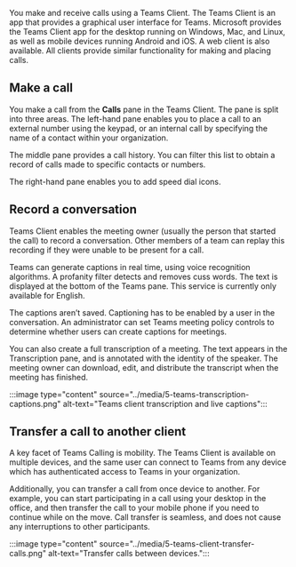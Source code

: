 You make and receive calls using a Teams Client. The Teams Client is an app that provides a graphical user interface for Teams. Microsoft provides the Teams Client app for the desktop running on Windows, Mac, and Linux, as well as mobile devices running Android and iOS. A web client is also available. All clients provide similar functionality for making and placing calls.

## Make a call

You make a call from the **Calls** pane in the Teams Client.
The pane is split into three areas. The left-hand pane enables you to place a call to an external number using the keypad, or an internal call by specifying the name of a contact within your organization.

The middle pane provides a call history. You can filter this list to obtain a record of calls made to specific contacts or numbers.

The right-hand pane enables you to add speed dial icons.


## Record a conversation

Teams Client enables the meeting owner (usually the person that started the call) to record a conversation. Other members of a team can replay this recording if they were unable to be present for a call.

Teams can generate captions in real time, using voice recognition algorithms. A profanity filter detects and removes cuss words. The text is displayed at the bottom of the Teams pane. This service is currently only available for English.

The captions aren’t saved. Captioning has to be enabled by a user in the conversation. An administrator can set Teams meeting policy controls to determine whether users can create captions for meetings.

You can also create a full transcription of a meeting. The text appears in the Transcription pane, and is annotated with the identity of the speaker. The meeting owner can download, edit, and distribute the transcript when the meeting has finished.

:::image type="content" source="../media/5-teams-transcription-captions.png" alt-text="Teams client transcription and live captions":::

## Transfer a call to another client

A key facet of Teams Calling is mobility. The Teams Client is available on multiple devices, and the same user can connect to Teams from any device which has authenticated access to Teams in your organization.

Additionally, you can transfer a call from once device to another. For example, you can start participating in a call using your desktop in the office, and then transfer the call to your mobile phone if you need to continue while on the move. Call transfer is seamless, and does not cause any interruptions to other participants.

:::image type="content" source="../media/5-teams-client-transfer-calls.png" alt-text="Transfer calls between devices.":::

